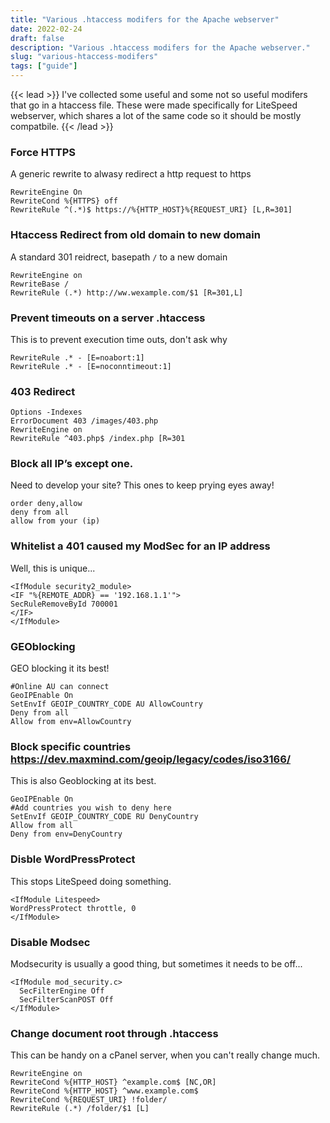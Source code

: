 ```yaml
---
title: "Various .htaccess modifers for the Apache webserver"
date: 2022-02-24
draft: false
description: "Various .htaccess modifers for the Apache webserver."
slug: "various-htaccess-modifers"
tags: ["guide"]
---
```


{{< lead >}}
I've collected some useful and some not so useful modifers that go in a htaccess file. These were made specifically for LiteSpeed webserver, which shares a lot of the same code so it should be mostly compatbile.
{{< /lead >}}

### Force HTTPS

A generic rewrite to alwasy redirect a http request to https

```
RewriteEngine On
RewriteCond %{HTTPS} off
RewriteRule ^(.*)$ https://%{HTTP_HOST}%{REQUEST_URI} [L,R=301]
```

### Htaccess Redirect from old domain to new domain

A standard 301 reidrect, basepath `/` to a new domain

```
RewriteEngine on
RewriteBase /
RewriteRule (.*) http://ww.wexample.com/$1 [R=301,L]
```

### Prevent timeouts on a server .htaccess

This is to prevent execution time outs, don't ask why

```
RewriteRule .* - [E=noabort:1]
RewriteRule .* - [E=noconntimeout:1]
```

### 403 Redirect

```
Options -Indexes
ErrorDocument 403 /images/403.php
RewriteEngine on
RewriteRule ^403.php$ /index.php [R=301
```

### Block all IP’s except one.

Need to develop your site? This ones to keep prying eyes away!

```
order deny,allow
deny from all
allow from your (ip)
```

### Whitelist a 401 caused my ModSec for an IP address

Well, this is unique...

```
<IfModule security2_module>
<IF "%{REMOTE_ADDR} == '192.168.1.1'">
SecRuleRemoveById 700001
</IF>
</IfModule>
```

### GEOblocking

GEO blocking it its best!

```
#Online AU can connect
GeoIPEnable On
SetEnvIf GEOIP_COUNTRY_CODE AU AllowCountry
Deny from all
Allow from env=AllowCountry
```

### Block specific countries https://dev.maxmind.com/geoip/legacy/codes/iso3166/

This is also Geoblocking at its best.

```
GeoIPEnable On
#Add countries you wish to deny here
SetEnvIf GEOIP_COUNTRY_CODE RU DenyCountry
Allow from all
Deny from env=DenyCountry
```

### Disble WordPressProtect

This stops LiteSpeed doing something.

```
<IfModule Litespeed>
WordPressProtect throttle, 0
</IfModule>
```

### Disable Modsec

Modsecurity is usually a good thing, but sometimes it needs to be off...

```
<IfModule mod_security.c>
  SecFilterEngine Off
  SecFilterScanPOST Off
</IfModule>
```

### Change document root through .htaccess

This can be handy on a cPanel server, when you can't really change much.

```
RewriteEngine on
RewriteCond %{HTTP_HOST} ^example.com$ [NC,OR]
RewriteCond %{HTTP_HOST} ^www.example.com$
RewriteCond %{REQUEST_URI} !folder/
RewriteRule (.*) /folder/$1 [L]
```
